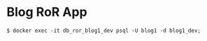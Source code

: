 # Blog RoR App

```shell-session
$ docker exec -it db_ror_blog1_dev psql -U blog1 -d blog1_dev;
```


